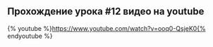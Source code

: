 ## Прохождение урока #12 видео на youtube

{% youtube %}https://www.youtube.com/watch?v=ooq0-QsjeK0{% endyoutube %}
